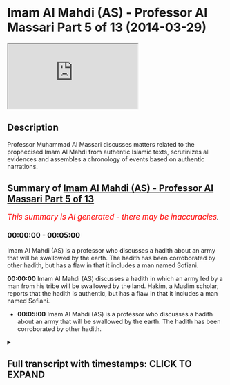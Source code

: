 # Imam Al Mahdi (AS) - Professor Al Massari Part 5 of 13 (2014-03-29)

<iframe loading='lazy' allow='autoplay' src='https://www.youtube.com/embed/tTGAdQQzuAY'></iframe>

## Description

Professor Muhammad Al Massari discusses matters related to the prophecised Imam Al Mahdi from authentic Islamic texts, scrutinizes all evidences and assembles a chronology of events based on authentic narrations.

## Summary of [Imam Al Mahdi (AS) - Professor Al Massari Part 5 of 13](https://www.youtube.com/watch?v=tTGAdQQzuAY)


*<span style="color:red; font-size:125%">This summary is AI generated - there may be inaccuracies</span>. [](/)*

### <a onclick="modifyYTiframeseektime('0')">00:00:00</a> - <a onclick="modifyYTiframeseektime('300')">00:05:00</a>

Imam Al Mahdi (AS) is a professor who discusses a hadith about an army that will be swallowed by the earth. The hadith has been corroborated by other hadith, but has a flaw in that it includes a man named Sofiani.

**<a onclick="modifyYTiframeseektime('0')">00:00:00</a>** Imam Al Mahdi (AS) discusses a hadith in which an army led by a man from his tribe will be swallowed by the land. Hakim, a Muslim scholar, reports that the hadith is authentic, but has a flaw in that it includes a man named Sofiani.
* **<a onclick="modifyYTiframeseektime('300')">00:05:00</a>** Imam Al Mahdi (AS) is a professor who discusses a hadith about an army that will be swallowed by the earth. The hadith has been corroborated by other hadith.

<details><summary><h2>Full transcript with timestamps: CLICK TO EXPAND</h2></summary>

<a onclick="modifyYTiframeseektime('4')">0:00:04</a> and then the tribes from  
<a onclick="modifyYTiframeseektime('6')">0:00:06</a> adnan is called kai's tribe try to fight  
<a onclick="modifyYTiframeseektime('9')">0:00:09</a> him but he defeat them so they are  
<a onclick="modifyYTiframeseektime('10')">0:00:10</a> unable to defend anything at all  
<a onclick="modifyYTiframeseektime('14')">0:00:14</a> then a man from my family will come from  
<a onclick="modifyYTiframeseektime('17')">0:00:17</a> the har of madinah and escape to makkah  
<a onclick="modifyYTiframeseektime('19')">0:00:19</a> and then the story of the way is  
<a onclick="modifyYTiframeseektime('20')">0:00:20</a> repeated again  
<a onclick="modifyYTiframeseektime('21')">0:00:21</a> and then the sufyani will send them to  
<a onclick="modifyYTiframeseektime('23')">0:00:23</a> them an army which will be swallowed by  
<a onclick="modifyYTiframeseektime('25')">0:00:25</a> the ass so the order of the events here  
<a onclick="modifyYTiframeseektime('27')">0:00:27</a> is more logical than the previous hadith  
<a onclick="modifyYTiframeseektime('30')">0:00:30</a> the army is swallowed after  
<a onclick="modifyYTiframeseektime('33')">0:00:33</a> after the bay'a was given and so when  
<a onclick="modifyYTiframeseektime('35')">0:00:35</a> the sophiani comes out it seems to be  
<a onclick="modifyYTiframeseektime('37')">0:00:37</a> the soviet is before this looks more  
<a onclick="modifyYTiframeseektime('38')">0:00:38</a> logical in historical order you see it  
<a onclick="modifyYTiframeseektime('41')">0:00:41</a> is not possible to conceive that anyone  
<a onclick="modifyYTiframeseektime('43')">0:00:43</a> can raise an army after they have seen  
<a onclick="modifyYTiframeseektime('45')">0:00:45</a> or still continue fighting after they  
<a onclick="modifyYTiframeseektime('46')">0:00:46</a> have seen the  
<a onclick="modifyYTiframeseektime('47')">0:00:47</a> the the land swallowing the army so this  
<a onclick="modifyYTiframeseektime('50')">0:00:50</a> order seems to be more logical and the  
<a onclick="modifyYTiframeseektime('51')">0:00:51</a> one the one who dispatching the army  
<a onclick="modifyYTiframeseektime('53')">0:00:53</a> seems to be the soviet and the booty of  
<a onclick="modifyYTiframeseektime('55')">0:00:55</a> kelp will be after the swallowing of the  
<a onclick="modifyYTiframeseektime('57')">0:00:57</a> army  
<a onclick="modifyYTiframeseektime('58')">0:00:58</a> so  
<a onclick="modifyYTiframeseektime('59')">0:00:59</a> he sent this army and that  
<a onclick="modifyYTiframeseektime('61')">0:01:01</a> and that army will be  
<a onclick="modifyYTiframeseektime('66')">0:01:06</a> will be defeated actually he will say  
<a onclick="modifyYTiframeseektime('67')">0:01:07</a> that army will be defeated first he said  
<a onclick="modifyYTiframeseektime('69')">0:01:09</a> the second army and he himself will go  
<a onclick="modifyYTiframeseektime('70')">0:01:10</a> with the army and they will be swallowed  
<a onclick="modifyYTiframeseektime('72')">0:01:12</a> and that's the story now this hadith  
<a onclick="modifyYTiframeseektime('75')">0:01:15</a> hakim said this is authentic according  
<a onclick="modifyYTiframeseektime('77')">0:01:17</a> to the condition of the two sheikhs  
<a onclick="modifyYTiframeseektime('79')">0:01:19</a> bukhari are muslim but they did not  
<a onclick="modifyYTiframeseektime('80')">0:01:20</a> report it and imam the habibi in the  
<a onclick="modifyYTiframeseektime('82')">0:01:22</a> talkies follow him on that  
<a onclick="modifyYTiframeseektime('85')">0:01:25</a> and it looks at the face of it it's not  
<a onclick="modifyYTiframeseektime('87')">0:01:27</a> wise that it is  
<a onclick="modifyYTiframeseektime('90')">0:01:30</a> immaculate  
<a onclick="modifyYTiframeseektime('91')">0:01:31</a> but there's one small problem which is a  
<a onclick="modifyYTiframeseektime('93')">0:01:33</a> big problem  
<a onclick="modifyYTiframeseektime('96')">0:01:36</a> imam ali the muslim who is one of the  
<a onclick="modifyYTiframeseektime('98')">0:01:38</a> best and greatest narrators of shang  
<a onclick="modifyYTiframeseektime('104')">0:01:44</a> is known to do tedlis  
<a onclick="modifyYTiframeseektime('107')">0:01:47</a> tadlis is the someone who says use that  
<a onclick="modifyYTiframeseektime('109')">0:01:49</a> word an  
<a onclick="modifyYTiframeseektime('112')">0:01:52</a> to cover up that he dropped some  
<a onclick="modifyYTiframeseektime('113')">0:01:53</a> narrators he doesn't have that reported  
<a onclick="modifyYTiframeseektime('115')">0:01:55</a> to me or i hear that he said i'm from  
<a onclick="modifyYTiframeseektime('117')">0:01:57</a> from could be connected or in connect  
<a onclick="modifyYTiframeseektime('119')">0:01:59</a> although it should be connected normally  
<a onclick="modifyYTiframeseektime('121')">0:02:01</a> but so the model is here you say there's  
<a onclick="modifyYTiframeseektime('124')">0:02:04</a> no problem he said  
<a onclick="modifyYTiframeseektime('127')">0:02:07</a> i told me so  
<a onclick="modifyYTiframeseektime('129')">0:02:09</a> it cannot be actually that at least  
<a onclick="modifyYTiframeseektime('133')">0:02:13</a> even worse it's called at least a tesla  
<a onclick="modifyYTiframeseektime('135')">0:02:15</a> he may drop even higher level of is not  
<a onclick="modifyYTiframeseektime('137')">0:02:17</a> another man  
<a onclick="modifyYTiframeseektime('139')">0:02:19</a> but he from alzheimer's  
<a onclick="modifyYTiframeseektime('145')">0:02:25</a> there may be a weak man or a liar in  
<a onclick="modifyYTiframeseektime('147')">0:02:27</a> between  
<a onclick="modifyYTiframeseektime('149')">0:02:29</a> to make matter worse  
<a onclick="modifyYTiframeseektime('153')">0:02:33</a> it has been reported that he did similar  
<a onclick="modifyYTiframeseektime('155')">0:02:35</a> things in hadith and a man of hadith say  
<a onclick="modifyYTiframeseektime('158')">0:02:38</a> how come you do that  
<a onclick="modifyYTiframeseektime('161')">0:02:41</a> why did you drop this man you know that  
<a onclick="modifyYTiframeseektime('162')">0:02:42</a> was i reported that from this week man  
<a onclick="modifyYTiframeseektime('164')">0:02:44</a> he said yes but if i keep this man  
<a onclick="modifyYTiframeseektime('166')">0:02:46</a> everyone will say  
<a onclick="modifyYTiframeseektime('167')">0:02:47</a> he was not a great imam how can you  
<a onclick="modifyYTiframeseektime('169')">0:02:49</a> report from such bad men  
<a onclick="modifyYTiframeseektime('171')">0:02:51</a> say but if you do that and you drop the  
<a onclick="modifyYTiframeseektime('172')">0:02:52</a> man name the people will accuse  
<a onclick="modifyYTiframeseektime('174')">0:02:54</a> alzheimer to be weak himself because  
<a onclick="modifyYTiframeseektime('175')">0:02:55</a> that is clearly the hadith is clearly  
<a onclick="modifyYTiframeseektime('177')">0:02:57</a> bad so they say look at the islam and  
<a onclick="modifyYTiframeseektime('180')">0:03:00</a> they will accuse  
<a onclick="modifyYTiframeseektime('181')">0:03:01</a> of the hadith he is the only one will be  
<a onclick="modifyYTiframeseektime('184')">0:03:04</a> accused this way so we have a report  
<a onclick="modifyYTiframeseektime('186')">0:03:06</a> that he did that from the shulk of the  
<a onclick="modifyYTiframeseektime('188')">0:03:08</a> shu from the teacher of the teacher so  
<a onclick="modifyYTiframeseektime('190')">0:03:10</a> in such people who have these studies  
<a onclick="modifyYTiframeseektime('192')">0:03:12</a> that as we you have to have a connected  
<a onclick="modifyYTiframeseektime('194')">0:03:14</a> chain with reliability all the way to  
<a onclick="modifyYTiframeseektime('196')">0:03:16</a> the end you cannot really trust that it  
<a onclick="modifyYTiframeseektime('198')">0:03:18</a> will not drop somewhere high  
<a onclick="modifyYTiframeseektime('200')">0:03:20</a> so if we  
<a onclick="modifyYTiframeseektime('201')">0:03:21</a> keep that in mind  
<a onclick="modifyYTiframeseektime('203')">0:03:23</a> it may be if he did not drop anybody to  
<a onclick="modifyYTiframeseektime('206')">0:03:26</a> the level of the shaheen and all these  
<a onclick="modifyYTiframeseektime('208')">0:03:28</a> people in this night are first class  
<a onclick="modifyYTiframeseektime('209')">0:03:29</a> people excellent narrative the top of  
<a onclick="modifyYTiframeseektime('212')">0:03:32</a> the top cream of the cream really  
<a onclick="modifyYTiframeseektime('215')">0:03:35</a> provided this and there's no devil  
<a onclick="modifyYTiframeseektime('218')">0:03:38</a> sticking behind this and  
<a onclick="modifyYTiframeseektime('220')">0:03:40</a> but this is the only one hadith which  
<a onclick="modifyYTiframeseektime('222')">0:03:42</a> looks a little bit respectable  
<a onclick="modifyYTiframeseektime('224')">0:03:44</a> concerning sofiani  
<a onclick="modifyYTiframeseektime('226')">0:03:46</a> stories are  
<a onclick="modifyYTiframeseektime('227')">0:03:47</a> absolutely  
<a onclick="modifyYTiframeseektime('230')">0:03:50</a> disconnected fabricated weak bad  
<a onclick="modifyYTiframeseektime('234')">0:03:54</a> a lot of imagination added horror  
<a onclick="modifyYTiframeseektime('236')">0:03:56</a> stories attributed which cannot be  
<a onclick="modifyYTiframeseektime('239')">0:03:59</a> really justified by enemies but this one  
<a onclick="modifyYTiframeseektime('243')">0:04:03</a> seems to be  
<a onclick="modifyYTiframeseektime('244')">0:04:04</a> so far in correspondence with the  
<a onclick="modifyYTiframeseektime('246')">0:04:06</a> previous hadith  
<a onclick="modifyYTiframeseektime('247')">0:04:07</a> under and with other hadith who talked  
<a onclick="modifyYTiframeseektime('250')">0:04:10</a> about the booty of kelp now that  
<a onclick="modifyYTiframeseektime('253')">0:04:13</a> the booty of kalb is well established is  
<a onclick="modifyYTiframeseektime('255')">0:04:15</a> coming from hadith from various sahaba  
<a onclick="modifyYTiframeseektime('257')">0:04:17</a> so it seems to be that we can save this  
<a onclick="modifyYTiframeseektime('259')">0:04:19</a> hadith and this sofiani really exists  
<a onclick="modifyYTiframeseektime('261')">0:04:21</a> and it's the one whose army including  
<a onclick="modifyYTiframeseektime('264')">0:04:24</a> himself will be swallowed by the baidal  
<a onclick="modifyYTiframeseektime('266')">0:04:26</a> which is established by the hadith by  
<a onclick="modifyYTiframeseektime('268')">0:04:28</a> the way the army should be sold by them  
<a onclick="modifyYTiframeseektime('269')">0:04:29</a> established by many other hadith  
<a onclick="modifyYTiframeseektime('272')">0:04:32</a> plenty of them independent of that so  
<a onclick="modifyYTiframeseektime('275')">0:04:35</a> the bits and pieces correspond correctly  
<a onclick="modifyYTiframeseektime('277')">0:04:37</a> the only thing which is how this is not  
<a onclick="modifyYTiframeseektime('279')">0:04:39</a> in this hadith in hakim adds is that  
<a onclick="modifyYTiframeseektime('282')">0:04:42</a> attribute that to a man called sofiani  
<a onclick="modifyYTiframeseektime('284')">0:04:44</a> and add  
<a onclick="modifyYTiframeseektime('285')">0:04:45</a> a little bit more flavor flavor about  
<a onclick="modifyYTiframeseektime('287')">0:04:47</a> the horrors and the crimes he's  
<a onclick="modifyYTiframeseektime('289')">0:04:49</a> committing that's all so  
<a onclick="modifyYTiframeseektime('291')">0:04:51</a> i feel more inclined toward this hadith  
<a onclick="modifyYTiframeseektime('293')">0:04:53</a> that has  
<a onclick="modifyYTiframeseektime('295')">0:04:55</a> authentic until proven otherwise until  
<a onclick="modifyYTiframeseektime('297')">0:04:57</a> other evidences come which until now has  
<a onclick="modifyYTiframeseektime('299')">0:04:59</a> not come forward which shows that it is  
<a onclick="modifyYTiframeseektime('301')">0:05:01</a> very fabricated  
<a onclick="modifyYTiframeseektime('302')">0:05:02</a> and it's not unreliable but it seems to  
<a onclick="modifyYTiframeseektime('304')">0:05:04</a> be this is a reliable hadith and we  
<a onclick="modifyYTiframeseektime('307')">0:05:07</a> should take it on board  
<a onclick="modifyYTiframeseektime('309')">0:05:09</a> until other evidence come to the  
<a onclick="modifyYTiframeseektime('310')">0:05:10</a> contrary  
<a onclick="modifyYTiframeseektime('312')">0:05:12</a> so this uh this man who has been given  
<a onclick="modifyYTiframeseektime('315')">0:05:15</a> by abitun  
<a onclick="modifyYTiframeseektime('316')">0:05:16</a> by the way there is no mention of  
<a onclick="modifyYTiframeseektime('318')">0:05:18</a> here as you see it's only the man who is  
<a onclick="modifyYTiframeseektime('319')">0:05:19</a> given between by between but the  
<a onclick="modifyYTiframeseektime('322')">0:05:22</a> characteristics from the mahdi they  
<a onclick="modifyYTiframeseektime('323')">0:05:23</a> expect when they are in him he fills the  
<a onclick="modifyYTiframeseektime('325')">0:05:25</a> earth with justice and ruled by the son  
<a onclick="modifyYTiframeseektime('327')">0:05:27</a> of the prophet and stay seven or eight  
<a onclick="modifyYTiframeseektime('329')">0:05:29</a> or nine years  
<a onclick="modifyYTiframeseektime('330')">0:05:30</a> so all these characters seem to be there  
<a onclick="modifyYTiframeseektime('332')">0:05:32</a> so we  
<a onclick="modifyYTiframeseektime('333')">0:05:33</a> we are  
<a onclick="modifyYTiframeseektime('334')">0:05:34</a> reasonably justified to regardless to be  
<a onclick="modifyYTiframeseektime('337')">0:05:37</a> the mahdi  
<a onclick="modifyYTiframeseektime('339')">0:05:39</a> concerning  
<a onclick="modifyYTiframeseektime('341')">0:05:41</a> the  
<a onclick="modifyYTiframeseektime('342')">0:05:42</a> the other issues about the army being  
<a onclick="modifyYTiframeseektime('344')">0:05:44</a> swallowed that's where establishment  
<a onclick="modifyYTiframeseektime('346')">0:05:46</a> africa will have it in muslim  
<a onclick="modifyYTiframeseektime('349')">0:05:49</a> for example  
<a onclick="modifyYTiframeseektime('355')">0:05:55</a> there will be an army coming to invade  
<a onclick="modifyYTiframeseektime('357')">0:05:57</a> this house meaning the house of allah  
<a onclick="modifyYTiframeseektime('359')">0:05:59</a> and mecca  
<a onclick="modifyYTiframeseektime('361')">0:06:01</a> when they reach the baida between medina  
<a onclick="modifyYTiframeseektime('363')">0:06:03</a> and mecca the earth will swallow them  
<a onclick="modifyYTiframeseektime('366')">0:06:06</a> and he gives a discover a very pictured  
<a onclick="modifyYTiframeseektime('368')">0:06:08</a> description of how they will swallow it  
<a onclick="modifyYTiframeseektime('370')">0:06:10</a> they will be swallowed the middle of  
<a onclick="modifyYTiframeseektime('371')">0:06:11</a> them will be swallowed the medium of  
<a onclick="modifyYTiframeseektime('373')">0:06:13</a> there is a long army obviously extended  
<a onclick="modifyYTiframeseektime('376')">0:06:16</a> so the last part of them and the front  
<a onclick="modifyYTiframeseektime('378')">0:06:18</a> part we will call where is the middle  
<a onclick="modifyYTiframeseektime('379')">0:06:19</a> one and they come in the middle to check  
<a onclick="modifyYTiframeseektime('381')">0:06:21</a> for the middle one and they will swallow  
<a onclick="modifyYTiframeseektime('382')">0:06:22</a> it also  
<a onclick="modifyYTiframeseektime('384')">0:06:24</a> will be swallowed also  
<a onclick="modifyYTiframeseektime('386')">0:06:26</a> only few who escape will go and to  
<a onclick="modifyYTiframeseektime('389')">0:06:29</a> report a story of that only few allah  
<a onclick="modifyYTiframeseektime('391')">0:06:31</a> keep a few of them who run away who will  
<a onclick="modifyYTiframeseektime('394')">0:06:34</a> report about the swallowing of the army  
<a onclick="modifyYTiframeseektime('396')">0:06:36</a> but all of them will be swallowed and  
<a onclick="modifyYTiframeseektime('397')">0:06:37</a> will be gone  
<a onclick="modifyYTiframeseektime('399')">0:06:39</a> so this is the hadith and the similar  
<a onclick="modifyYTiframeseektime('401')">0:06:41</a> hadith had been narrated for um  
<a onclick="modifyYTiframeseektime('405')">0:06:45</a> so three wives of the islam has healed  
<a onclick="modifyYTiframeseektime('407')">0:06:47</a> obviously he was sitting with his wife  
<a onclick="modifyYTiframeseektime('409')">0:06:49</a> wives and reporting the story and all of  
<a onclick="modifyYTiframeseektime('410')">0:06:50</a> them memorized that  
<a onclick="modifyYTiframeseektime('412')">0:06:52</a> and then also is the writer  
<a onclick="modifyYTiframeseektime('414')">0:06:54</a> the story of the arabic  
<a onclick="modifyYTiframeseektime('417')">0:06:57</a> hadith  
<a onclick="modifyYTiframeseektime('419')">0:06:59</a> the armies will continue attacking this  
<a onclick="modifyYTiframeseektime('421')">0:07:01</a> house they will not see the attacking  
<a onclick="modifyYTiframeseektime('423')">0:07:03</a> and we know from whistling that happened  
<a onclick="modifyYTiframeseektime('425')">0:07:05</a> the molecular one the criminal did it  
<a onclick="modifyYTiframeseektime('426')">0:07:06</a> before that even  
<a onclick="modifyYTiframeseektime('429')">0:07:09</a> every maha was in that army but the  
<a onclick="modifyYTiframeseektime('431')">0:07:11</a> command of the army died before reaching  
<a onclick="modifyYTiframeseektime('433')">0:07:13</a> mecca and the army retreated then later  
<a onclick="modifyYTiframeseektime('436')">0:07:16</a> on the karamata went and destroyed and  
<a onclick="modifyYTiframeseektime('438')">0:07:18</a> took the black stone and killed the  
<a onclick="modifyYTiframeseektime('440')">0:07:20</a>  it happened so so there would be  
<a onclick="modifyYTiframeseektime('442')">0:07:22</a> always evil people attacking the haram  
<a onclick="modifyYTiframeseektime('446')">0:07:26</a> until  
<a onclick="modifyYTiframeseektime('447')">0:07:27</a> one of the last battles some army will  
<a onclick="modifyYTiframeseektime('450')">0:07:30</a> come there and they will be swallowed by  
<a onclick="modifyYTiframeseektime('451')">0:07:31</a> the earth  
<a onclick="modifyYTiframeseektime('454')">0:07:34</a> in the area called baida between makkah  
<a onclick="modifyYTiframeseektime('456')">0:07:36</a> and medina so that's so the swallowing  
<a onclick="modifyYTiframeseektime('458')">0:07:38</a> of an army  
<a onclick="modifyYTiframeseektime('459')">0:07:39</a> at the end of time between makkah and  
<a onclick="modifyYTiframeseektime('461')">0:07:41</a> medina is one of the sides the sign of  
<a onclick="modifyYTiframeseektime('464')">0:07:44</a> the prophet independent if it's related  
<a onclick="modifyYTiframeseektime('466')">0:07:46</a> to the mighty or not related and this is  
<a onclick="modifyYTiframeseektime('468')">0:07:48</a> definitely going to happen it didn't  
<a onclick="modifyYTiframeseektime('469')">0:07:49</a> happen yet some people may maybe some of  
<a onclick="modifyYTiframeseektime('472')">0:07:52</a> us will witness it  
<a onclick="modifyYTiframeseektime('473')">0:07:53</a> i don't know but it's going to happen so  
<a onclick="modifyYTiframeseektime('475')">0:07:55</a> that's what it's done also the the booty  
<a onclick="modifyYTiframeseektime('477')">0:07:57</a> of kelp that will be such an enormous  
<a onclick="modifyYTiframeseektime('478')">0:07:58</a> booty worth of mentioning that  
<a onclick="modifyYTiframeseektime('482')">0:08:02</a> uh has come also in another independent  
<a onclick="modifyYTiframeseektime('484')">0:08:04</a> hadith one of it is for example so it  
<a onclick="modifyYTiframeseektime('486')">0:08:06</a> said  
<a onclick="modifyYTiframeseektime('487')">0:08:07</a> one when the the student of what i said  
<a onclick="modifyYTiframeseektime('489')">0:08:09</a> we prayed to the maghrib in the masjid  
<a onclick="modifyYTiframeseektime('492')">0:08:12</a> of the messenger of allah in medina  
<a onclick="modifyYTiframeseektime('494')">0:08:14</a> and then after the salah he said the  
<a onclick="modifyYTiframeseektime('496')">0:08:16</a> real the one who the real loser is the  
<a onclick="modifyYTiframeseektime('497')">0:08:17</a> one who doesn't have a share in the  
<a onclick="modifyYTiframeseektime('499')">0:08:19</a> booty of kelp  
<a onclick="modifyYTiframeseektime('501')">0:08:21</a> he just mentioned it  
<a onclick="modifyYTiframeseektime('502')">0:08:22</a> if you reach that time and you don't  
<a onclick="modifyYTiframeseektime('504')">0:08:24</a> have a share of the body of help we are  
<a onclick="modifyYTiframeseektime('505')">0:08:25</a> really a loser  
<a onclick="modifyYTiframeseektime('507')">0:08:27</a> because everyone will have a share in  
<a onclick="modifyYTiframeseektime('508')">0:08:28</a> the body of god that's one  
<a onclick="modifyYTiframeseektime('510')">0:08:30</a> and another one which is  
<a onclick="modifyYTiframeseektime('512')">0:08:32</a> say  
<a onclick="modifyYTiframeseektime('514')">0:08:34</a> in a longer version hadith for another  
<a onclick="modifyYTiframeseektime('516')">0:08:36</a> man another knife  
<a onclick="modifyYTiframeseektime('517')">0:08:37</a> the real loser of the real mahrum the  
<a onclick="modifyYTiframeseektime('519')">0:08:39</a> real deprived one is the one who's  
<a onclick="modifyYTiframeseektime('520')">0:08:40</a> derived from  
<a onclick="modifyYTiframeseektime('521')">0:08:41</a> kelp  
<a onclick="modifyYTiframeseektime('522')">0:08:42</a> even if you get just just  
<a onclick="modifyYTiframeseektime('525')">0:08:45</a> yeah just just a rope  
<a onclick="modifyYTiframeseektime('528')">0:08:48</a> take it for baraka that you have  
<a onclick="modifyYTiframeseektime('529')">0:08:49</a> participate in the ring of kelp  
<a onclick="modifyYTiframeseektime('531')">0:08:51</a> he said by the one who's in my in his uh  
<a onclick="modifyYTiframeseektime('535')">0:08:55</a> hand my soul is that's what i talking  
<a onclick="modifyYTiframeseektime('537')">0:08:57</a> about  
<a onclick="modifyYTiframeseektime('538')">0:08:58</a> their woman will be sold  
<a onclick="modifyYTiframeseektime('540')">0:09:00</a> on the mosque at  
<a onclick="modifyYTiframeseektime('541')">0:09:01</a> the doors of the mosque of damascus in  
<a onclick="modifyYTiframeseektime('543')">0:09:03</a> auction and anyone having a small injury  
<a onclick="modifyYTiframeseektime('545')">0:09:05</a> will be rejected because it's not useful  
<a onclick="modifyYTiframeseektime('547')">0:09:07</a> to be brought  
<a onclick="modifyYTiframeseektime('548')">0:09:08</a> so so massive will be the other booty  
<a onclick="modifyYTiframeseektime('551')">0:09:11</a> now i know many people do not like that  
<a onclick="modifyYTiframeseektime('553')">0:09:13</a> that that will be selling persons in  
<a onclick="modifyYTiframeseektime('555')">0:09:15</a> after the battles well we don't care  
<a onclick="modifyYTiframeseektime('556')">0:09:16</a> about the western and uh  
<a onclick="modifyYTiframeseektime('559')">0:09:19</a> it obviously does not synchronize very  
<a onclick="modifyYTiframeseektime('561')">0:09:21</a> well with the with the geneva convention  
<a onclick="modifyYTiframeseektime('563')">0:09:23</a> but by then the jerichos will be  
<a onclick="modifyYTiframeseektime('564')">0:09:24</a> abolished because it has been abolished  
<a onclick="modifyYTiframeseektime('566')">0:09:26</a> already so don't need to worry about the  
<a onclick="modifyYTiframeseektime('567')">0:09:27</a> geneva convention it is already gone the  
<a onclick="modifyYTiframeseektime('569')">0:09:29</a> americans have abolished it so we will  
<a onclick="modifyYTiframeseektime('571')">0:09:31</a> continue our shall get further  
<a onclick="modifyYTiframeseektime('573')">0:09:33</a> so also the man who will be receiving  
<a onclick="modifyYTiframeseektime('575')">0:09:35</a> baa between the black stone the rook and  
<a onclick="modifyYTiframeseektime('578')">0:09:38</a> the corner of the kaaba where the black  
<a onclick="modifyYTiframeseektime('579')">0:09:39</a> stone is located and the makam and the  
<a onclick="modifyYTiframeseektime('581')">0:09:41</a> standard ibrahim  
<a onclick="modifyYTiframeseektime('583')">0:09:43</a> ibrahim it has come also through through  
<a onclick="modifyYTiframeseektime('585')">0:09:45</a> various adidas so the bits and pieces of  
<a onclick="modifyYTiframeseektime('588')">0:09:48</a> these narratives every bit alone have  
<a onclick="modifyYTiframeseektime('591')">0:09:51</a> considerable corroboration for example  
<a onclick="modifyYTiframeseektime('594')">0:09:54</a> in an authentic hadith  
<a onclick="modifyYTiframeseektime('598')">0:09:58</a> the  
<a onclick="modifyYTiframeseektime('599')">0:09:59</a> narrator  
</details>
